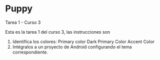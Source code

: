 # Puppy
Tarea 1 - Curso 3

Esta es la tarea 1 del curso 3, las instrucciones son

1. Identifica los colores:
Primary color
Dark Primary Color
Accent Color
2. Intégralos a un proyecto de Android configurando el tema correspondiente.
